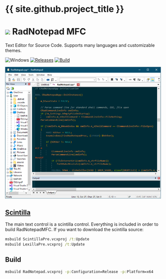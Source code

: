 # {{ site.github.project_title }}

<!-- ![Icon](res/RadNotepad.ico) RadNotepad MFC -->
# <img src="res/RadNotepad.ico" width=32/> RadNotepad MFC

Text Editor for Source Code. Supports many languages and customizable themes.

![Windows](https://img.shields.io/badge/platform-Windows-blue.svg)
[![Releases](https://img.shields.io/github/release/RadAd/RadNotepadMFC.svg)](https://github.com/RadAd/RadNotepadMFC/releases/latest)
[![Build](https://img.shields.io/appveyor/ci/RadAd/RadNotepadMFC.svg)](https://ci.appveyor.com/project/RadAd/RadNotepadMFC)

![Screenshot](doc/RadNotepad.png)

[Scintilla](https://www.scintilla.org/)
-----------
The main text control is a scintilla control.
Everything is included in order to build RadNotepadMFC.
If you want to download the scintilla source:
```bat
msbuild ScintillaPre.vcxproj /t:Update
msbuild LexillaPre.vcxproj /t:Update
```

Build
-----
```bat
msbuild RadNotepad.vcxproj -p:Configuration=Release -p:Platform=x64
```
